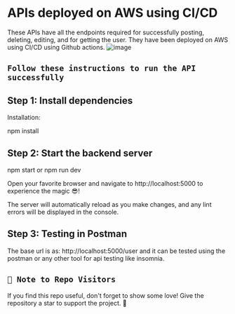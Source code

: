 # APIs deployed on AWS using CI/CD
These APIs have all the endpoints required for successfully posting, deleting, editing, and for getting the user. They have been deployed on AWS using CI/CD using Github actions.
![image](https://github.com/Israr-11/node-aws-ci-cd/assets/91403838/657bb95f-a1d1-44d6-a614-380e8e492d91)


## `Follow these instructions to run the API successfully`

## Step 1: Install dependencies

Installation:

npm install

## Step 2: Start the backend server

npm start or npm run dev

Open your favorite browser and navigate to http://localhost:5000 to experience the magic 😎!

The server will automatically reload as you make changes, and any lint errors will be displayed in the console.

## Step 3: Testing in Postman

The base url is as: http://localhost:5000/user and it can be tested using the postman or any other tool for api testing like insomnia.

## `🚀 Note to Repo Visitors`
If you find this repo useful, don't forget to show some love! Give the repository a star to support the project. 🌟


